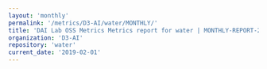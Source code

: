 ```yaml
---
layout: 'monthly'
permalink: '/metrics/D3-AI/water/MONTHLY/'
title: 'DAI Lab OSS Metrics Metrics report for water | MONTHLY-REPORT-2019-02-01'
organization: 'D3-AI'
repository: 'water'
current_date: '2019-02-01'
---
```

